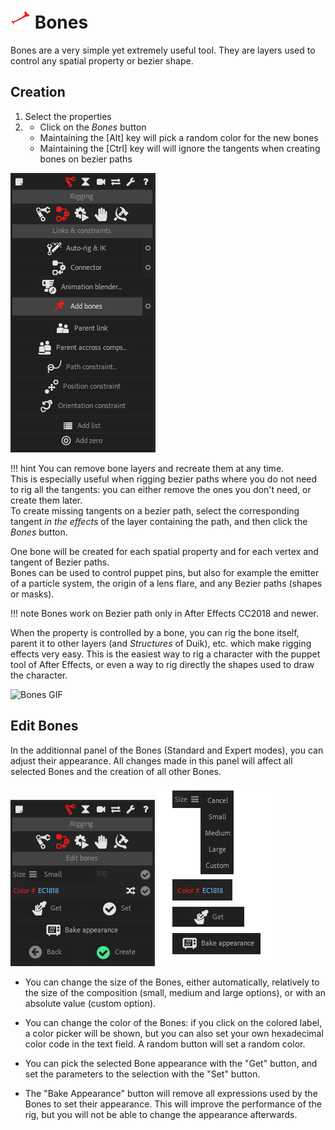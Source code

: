 # ![bone icon](img/duik-icons/bone-icon-r.png) Bones

Bones are a very simple yet extremely useful tool. They are layers used to control any spatial property or bezier shape.

## Creation

1. Select the properties
2. - Click on the _Bones_ button
    - Maintaining the [Alt] key will pick a random color for the new bones
    - Maintaining the [Ctrl] key will will ignore the tangents when creating bones on bezier paths

![create bones](img/duik-screenshots/S-Rigging/S-Rigging-Links&Constraints/AddBones.PNG)

!!! hint
    You can remove bone layers and recreate them at any time.  
    This is especially useful when rigging bezier paths where you do not need to rig all the tangents: you can either remove the ones you don't need, or create them later.  
    To create missing tangents on a bezier path, select the corresponding tangent _in the effects_ of the layer containing the path, and then click the _Bones_ button.

One bone will be created for each spatial property and for each vertex and tangent of Bezier paths.  
Bones can be used to control puppet pins, but also for example the emitter of a particle system, the origin of a lens flare, and any Bezier paths (shapes or masks).

!!! note
    Bones work on Bezier path only in After Effects CC2018 and newer.

When the property is controlled by a bone, you can rig the bone itself, parent it to other layers (and *Structures* of Duik), etc. which make rigging effects very easy. This is the easiest way to rig a character with the puppet tool of After Effects, or even a way to rig directly the shapes used to draw the character.

![Bones GIF](https://rainboxprod.coop/rainbox/wp-content/uploads/bones-2.gif)

## Edit Bones

In the additionnal panel of the Bones (Standard and Expert modes), you can adjust their appearance.
All changes made in this panel will affect all selected Bones and the creation of all other Bones.

![edit bones](img/duik-screenshots/S-Rigging/S-Rigging-Links&Constraints/AddBones-EditBones.PNG)
![edit bones](img/duik-screenshots/S-Rigging/S-Rigging-Links&Constraints/AddBones-EditBones-options.png)

- You can change the size of the Bones, either automatically, relatively to the size of the composition (small, medium and large options), or with an absolute value (custom option).

- You can change the color of the Bones: if you click on the colored label, a color picker will be shown, but you can also set your own hexadecimal color code in the text field. A random button will set a random color.

- You can pick the selected Bone appearance with the "Get" button, and set the parameters to the selection with the "Set" button.

- The "Bake Appearance" button will remove all expressions used by the Bones to set their appearance. This will improve the performance of the rig, but you will not be able to change the appearance afterwards.
